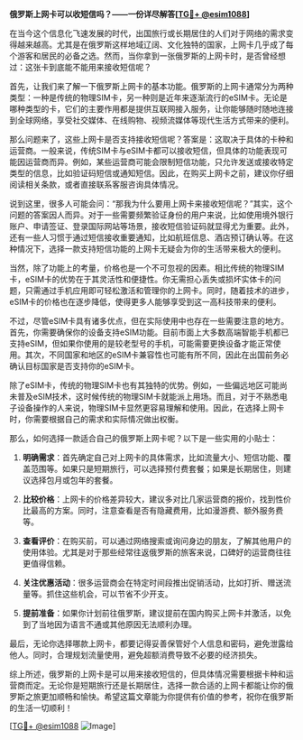 **俄罗斯上网卡可以收短信吗？——一份详尽解答[[TG💪+ @esim1088](https://t.me/s/esim1088)]**

在当今这个信息化飞速发展的时代，出国旅行或长期居住的人们对于网络的需求变得越来越高。尤其是在俄罗斯这样地域辽阔、文化独特的国家，上网卡几乎成了每个游客和居民的必备之选。然而，当你拿到一张俄罗斯的上网卡时，是否曾经想过：这张卡到底能不能用来接收短信呢？

首先，让我们来了解一下俄罗斯上网卡的基本功能。俄罗斯的上网卡通常分为两种类型：一种是传统的物理SIM卡，另一种则是近年来逐渐流行的eSIM卡。无论是哪种类型的卡，它们的主要作用都是提供互联网接入服务，让你能够随时随地连接到全球网络，享受社交媒体、在线购物、视频流媒体等现代生活方式带来的便利。

那么问题来了，这些上网卡是否支持接收短信呢？答案是：这取决于具体的卡种和运营商。一般来说，传统SIM卡与eSIM卡都可以接收短信，但具体的功能表现可能因运营商而异。例如，某些运营商可能会限制短信功能，只允许发送或接收特定类型的信息，比如验证码短信或通知短信。因此，在购买上网卡之前，建议你仔细阅读相关条款，或者直接联系客服咨询具体情况。

说到这里，很多人可能会问：“那我为什么要用上网卡来接收短信呢？”其实，这个问题的答案因人而异。对于一些需要频繁验证身份的用户来说，比如使用境外银行账户、申请签证、登录国际网站等场景，接收短信验证码就显得尤为重要。此外，还有一些人习惯于通过短信接收重要通知，比如航班信息、酒店预订确认等。在这种情况下，选择一款支持短信功能的上网卡无疑会为你的生活带来极大的便利。

当然，除了功能上的考量，价格也是一个不可忽视的因素。相比传统的物理SIM卡，eSIM卡的优势在于其灵活性和便捷性。你无需担心丢失或损坏实体卡的问题，只需通过手机应用即可轻松激活和管理你的上网卡。同时，随着技术的进步，eSIM卡的价格也在逐步降低，使得更多人能够享受到这一高科技带来的便利。

不过，尽管eSIM卡具有诸多优点，但在实际使用中也存在一些需要注意的地方。首先，你需要确保你的设备支持eSIM功能。目前市面上大多数高端智能手机都已支持eSIM，但如果你使用的是较老型号的手机，可能需要更换设备才能正常使用。其次，不同国家和地区的eSIM卡兼容性也可能有所不同，因此在出国前务必确认目标国家是否支持你的eSIM卡。

除了eSIM卡，传统的物理SIM卡也有其独特的优势。例如，一些偏远地区可能尚未普及eSIM技术，这时候传统的物理SIM卡就能派上用场。而且，对于不熟悉电子设备操作的人来说，物理SIM卡显然更容易理解和使用。因此，在选择上网卡时，你需要根据自己的需求和实际情况做出权衡。

那么，如何选择一款适合自己的俄罗斯上网卡呢？以下是一些实用的小贴士：

1. **明确需求**：首先确定自己对上网卡的具体需求，比如流量大小、短信功能、覆盖范围等。如果只是短期旅行，可以选择预付费套餐；如果是长期居住，则建议选择包月或包年的套餐。

2. **比较价格**：上网卡的价格差异较大，建议多对比几家运营商的报价，找到性价比最高的方案。同时，注意查看是否有隐藏费用，比如漫游费、额外服务费等。

3. **查看评价**：在购买前，可以通过网络搜索或询问身边的朋友，了解其他用户的使用体验。尤其是对于那些经常往返俄罗斯的旅客来说，口碑好的运营商往往更值得信赖。

4. **关注优惠活动**：很多运营商会在特定时间段推出促销活动，比如打折、赠送流量等。抓住这些机会，可以节省不少开支。

5. **提前准备**：如果你计划前往俄罗斯，建议提前在国内购买上网卡并激活，以免到了当地因为语言不通或其他原因无法顺利办理。

最后，无论你选择哪款上网卡，都要记得妥善保管好个人信息和密码，避免泄露给他人。同时，合理规划流量使用，避免超额消费导致不必要的经济损失。

综上所述，俄罗斯的上网卡是可以用来接收短信的，但具体情况需要根据卡种和运营商而定。无论你是短期旅行还是长期居住，选择一款合适的上网卡都能让你的俄罗斯之旅更加顺畅和愉快。希望这篇文章能为你提供有价值的参考，祝你在俄罗斯的生活一切顺利！

[[TG💪+ @esim1088](https://t.me/s/esim1088) ![Image](https://i.postimg.cc/4NQfJmqS/Snipaste-2025-05-13-00-14-12.png)]